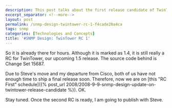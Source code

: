 ```yaml
---
description: This post talks about the first release candidate of TwinTower.
excerpt_separator: <!--more-->
layout: post
permalink: /snmp-design-twintower-rc-1-f4cade28a4ca
tags: snmp
categories: [Technologies and Concepts]
title: '#SNMP Design: TwinTower RC 1'
---
```

So it is already there for hours. Although it is marked as 1.4, it is still really a RC for TwinTower, our upcoming 1.5 release. The source code behind is Change Set 15687.

Due to Steve's move and my departure from Cisco, both of us have not enough time to ship a final release soon. Therefore, now we are on [this "RC First" schedule]({% post_url 2008/2008-9-9-snmp-design-update-on-twintower-release-candidate %}). OK.

Stay tuned. Once the second RC is ready, I am going to publish with Steve.

<!--more-->
